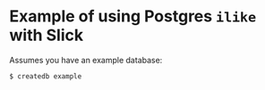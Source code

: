 # Example of using Postgres `ilike` with Slick

Assumes you have an example database:

```
$ createdb example
```

